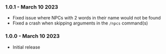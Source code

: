 ### 1.0.1 - March 10 2023
- Fixed issue where NPCs with 2 words in their name would not be found
- Fixed a crash when skipping arguments in the `/npcs` command(s)

### 1.0.0 - March 10 2023
- Initial release